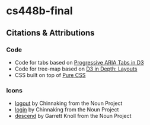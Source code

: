# cs448b-final

## Citations & Attributions

### Code
- Code for tabs based on [Progressive ARIA Tabs in D3](https://bl.ocks.org/shawnbot/eb40c7801a527e1949e6)
- Code for tree-map based on [D3 in Depth: Layouts](https://d3indepth.com/layouts/)
- CSS built on top of [Pure CSS](https://purecss.io/)

### Icons
- [logout](https://thenounproject.com/term/logout/1820774/) by Chinnaking from the Noun Project
- [login](https://thenounproject.com/term/login/1820755/) by Chinnaking from the Noun Project
- [descend](https://thenounproject.com/search/?q=descend&i=31551) by Garrett
  Knoll from the Noun Project

